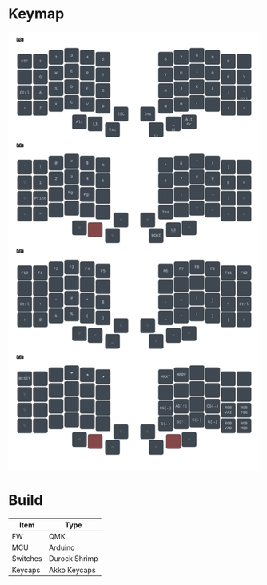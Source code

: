 # Keymap

![Iris Keymap](iris.svg)

# Build

| Item | Type | 
|-|-|
| FW        | QMK            | 
| MCU       | Arduino        | 
| Switches  | Durock Shrimp  | 
| Keycaps   | Akko Keycaps   | 



